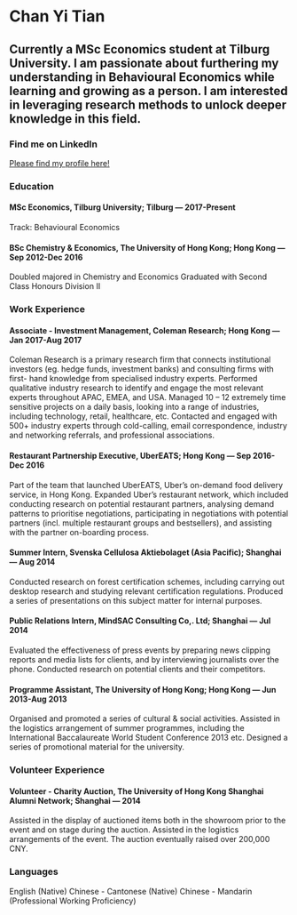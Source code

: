 # Chan Yi Tian
## Currently a MSc Economics student at Tilburg University. I am passionate about furthering my understanding in Behavioural Economics while learning and growing as a person. I am interested in leveraging research methods to unlock deeper knowledge in this field.
### Find me on LinkedIn
[Please find my profile here!](https://www.linkedin.com/in/chanyitianthomas)
### Education
#### MSc Economics, Tilburg University; Tilburg — 2017-Present
Track: Behavioural Economics
#### BSc Chemistry & Economics, The University of Hong Kong; Hong Kong — Sep 2012-Dec 2016
Doubled majored in Chemistry and Economics
Graduated with Second Class Honours Division II
### Work Experience
#### Associate - Investment Management, Coleman Research; Hong Kong — Jan 2017-Aug 2017
Coleman Research is a primary research firm that connects institutional investors (eg. hedge funds, investment banks) and consulting firms with first- hand knowledge from specialised industry experts.
Performed qualitative industry research to identify and engage the most relevant experts throughout APAC, EMEA, and USA. Managed 10 – 12 extremely time sensitive projects on a daily basis, looking into a range of industries, including technology, retail, healthcare, etc. Contacted and engaged with 500+ industry experts through cold-calling, email correspondence, industry and networking referrals, and professional associations.
#### Restaurant Partnership Executive, UberEATS; Hong Kong — Sep 2016- Dec 2016
Part of the team that launched UberEATS, Uber’s on-demand food delivery service, in Hong Kong. Expanded Uber’s restaurant network, which included conducting research on potential restaurant partners, analysing demand patterns to prioritise negotiations, participating in negotiations with potential partners (incl. multiple restaurant groups and bestsellers), and assisting with the partner on-boarding process.
#### Summer Intern, Svenska Cellulosa Aktiebolaget (Asia Pacific); Shanghai — Aug 2014
Conducted research on forest certification schemes, including carrying out desktop research and studying relevant certification regulations. Produced a series of presentations on this subject matter for internal purposes.
#### Public Relations Intern, MindSAC Consulting Co,. Ltd; Shanghai — Jul 2014
Evaluated the effectiveness of press events by preparing news clipping reports and media lists for clients, and by interviewing journalists over the phone. Conducted research on potential clients and their competitors.
#### Programme Assistant, The University of Hong Kong; Hong Kong — Jun 2013-Aug 2013
Organised and promoted a series of cultural & social activities. Assisted in the logistics arrangement of summer programmes, including the International Baccalaureate World Student Conference 2013 etc. Designed a series of promotional material for the university.
### Volunteer Experience
#### Volunteer - Charity Auction, The University of Hong Kong Shanghai Alumni Network; Shanghai — 2014
Assisted in the display of auctioned items both in the showroom prior to the event and on stage during the auction. Assisted in the logistics arrangements of the event. The auction eventually raised over 200,000 CNY.
### Languages
English (Native)
Chinese - Cantonese (Native)
Chinese - Mandarin (Professional Working Proficiency)
